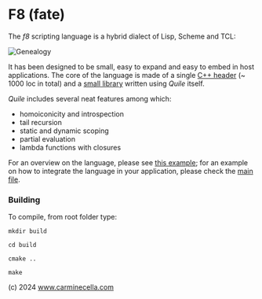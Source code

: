 # F8 (fate)

The *f8* scripting language is a hybrid dialect of Lisp, Scheme and TCL: 

![Genealogy](docs/quile_anchestors.png)

It has been designed to be small, easy to expand and easy to embed in host applications. 
The core of the language is made of a single [C++ header](src/core.h) (~ 1000 loc in total) and a  [small library](src/stdlib.tcl) written using *Quile* itself.

*Quile* includes several neat features among which:

* homoiconicity and introspection
* tail recursion
* static and dynamic scoping
* partial evaluation
* lambda functions with closures

For an overview on the language, please see [this example](examples/overview.tcl); for an example on how to integrate the language in your application, please check the [main file](src/f8.cpp).

### Building

To compile, from root folder type:

`mkdir build`

`cd build`

`cmake ..`

`make`


(c) 2024 www.carminecella.com

